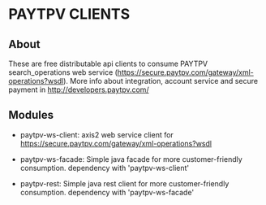 # PAYTPV CLIENTS

## About
These are free distributable api clients to consume PAYTPV search_operations web service (https://secure.paytpv.com/gateway/xml-operations?wsdl).
More info about integration, account service and secure payment in http://developers.paytpv.com/

## Modules
- paytpv-ws-client: axis2 web service client for https://secure.paytpv.com/gateway/xml-operations?wsdl

- paytpv-ws-facade: Simple java facade for more customer-friendly consumption.
	dependency with 'paytpv-ws-client'

- paytpv-rest: Simple java rest client for more customer-friendly consumption.
	dependency with 'paytpv-ws-facade'
